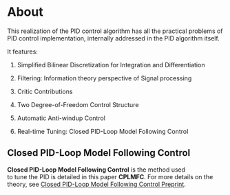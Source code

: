 # About

This realization of the PID control algorithm has all the practical problems of PID control implementation,
internally addressed in the PID algorithm itself.

It features:

1. Simplified Bilinear Discretization for Integration and Differentiation

2. Filtering: Information theory perspective of Signal processing

3. Critic Contributions

4. Two Degree-of-Freedom Control Structure

5. Automatic Anti-windup Control

6. Real-time Tuning: Closed PID-Loop Model Following Control


## Closed PID-Loop Model Following Control
**Closed PID-Loop Model Following Control** is the method used  
to tune the PID is detailed in this paper **CPLMFC**.
For more details on the theory, see [Closed PID-Loop Model Following Control Preprint](https://arxiv.org/pdf/2006.00314).


<!--Habebat equus, dictu una agros incaluit inque, undis missum laevo, est. Nomine-->
<!--ferre: maturo in non lacertis tantis **natis felicia** qui; Niseia? Timide-->
<!--putavi libertas *in ego* quodcumque mutata. Armeniae proferre nomine Olympus-->
<!--procul, est si amante intercipe Hesperium ad regis revulsit flammasque mersurum-->
<!--mansit Alcyonen iam furit?-->


